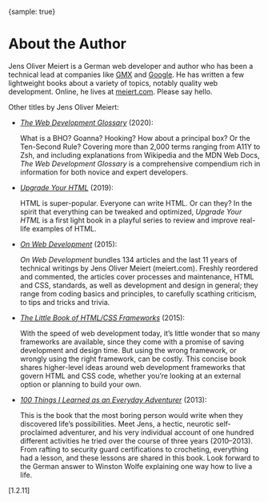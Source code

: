 {sample: true}
# About the Author

Jens Oliver Meiert is a German web developer and author who has been a technical lead at companies like [GMX](https://gmx.de/) and [Google](https://www.google.com/). He has written a few lightweight books about a variety of topics, notably quality web development. Online, he lives at [meiert.com](https://meiert.com/en/). Please say hello.

Other titles by Jens Oliver Meiert:

* [_The Web Development Glossary_](https://leanpub.com/web-development-glossary) (2020):

  What is a BHO? Goanna? Hooking? How about a principal box? Or the Ten-Second Rule? Covering more than 2,000 terms ranging from A11Y to Zsh, and including explanations from Wikipedia and the MDN Web Docs, _The Web Development Glossary_ is a comprehensive compendium rich in information for both novice and expert developers.

* [_Upgrade Your HTML_](https://www.amazon.com/dp/B07ZNSZX49/?tag=j9t-21-20) (2019):

  HTML is super-popular. Everyone can write HTML. Or can they? In the spirit that everything can be tweaked and optimized, _Upgrade Your HTML_ is a first light book in a playful series to review and improve real-life examples of HTML.

* [_On Web Development_](https://www.amazon.com/dp/B010PQPT90/?tag=j9t-21-20) (2015):

  _On Web Development_ bundles 134 articles and the last 11 years of technical writings by Jens Oliver Meiert (meiert.com). Freshly reordered and commented, the articles cover processes and maintenance, HTML and CSS, standards, as well as development and design in general; they range from coding basics and principles, to carefully scathing criticism, to tips and tricks and trivia.

* [_The Little Book of HTML/CSS Frameworks_](https://learning.oreilly.com/library/view/the-little-book/9781492048121/) (2015):

  With the speed of web development today, it’s little wonder that so many frameworks are available, since they come with a promise of saving development and design time. But using the wrong framework, or wrongly using the right framework, can be costly. This concise book shares higher-level ideas around web development frameworks that govern HTML and CSS code, whether you’re looking at an external option or planning to build your own.

* [_100 Things I Learned as an Everyday Adventurer_](https://www.amazon.com/dp/B00GAC2SJI/?tag=j9t-21-20) (2013):

  This is the book that the most boring person would write when they discovered life’s possibilities. Meet Jens, a hectic, neurotic self-proclaimed adventurer, and his very individual account of one hundred different activities he tried over the course of three years (2010–2013). From rafting to security guard certifications to crocheting, everything had a lesson, and these lessons are shared in this book. Look forward to the German answer to Winston Wolfe explaining one way how to live a life.

[1.2.11]
